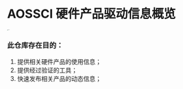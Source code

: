 # AOSSCI 硬件产品驱动信息概览

<img src="https://cdn.jsdelivr.net/gh/1649591380/product_info/resource/aossci.jpg" alt="aossci" style="zoom:10%;" />

### 此仓库存在目的：

1. 提供相关硬件产品的使用信息；
2. 提供经过验证的工具；
3. 快速发布相关产品的动态信息；

